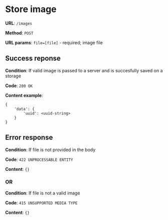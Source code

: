 # Store image

__URL__: `/images`

__Method__: `POST`

__URL params__: `file=[file]` - required; image file

## Success reponse
__Condition__: If valid image is passed to a server and is succesfully saved on a storage

__Code__: `200 OK`

__Content example__:
```
{
    'data': {
        'uuid': <uuid-string>
    }
}
```

## Error response
__Condition__: If file is not provided in the body

__Code__: `422 UNPROCESSABLE ENTITY`

__Content__: `{}`

### OR
__Condition__: If file is not a valid image

__Code__: `415 UNSUPPORTED MEDIA TYPE`

__Content__: `{}`